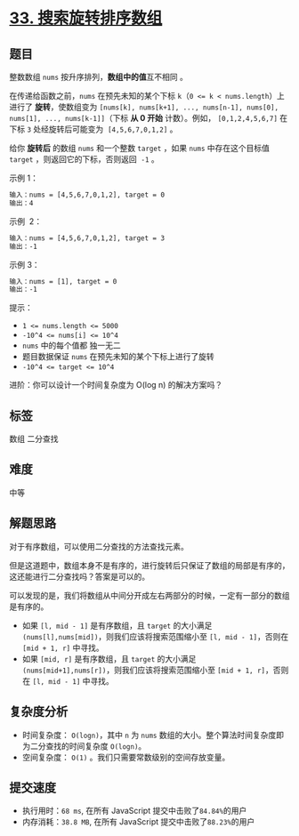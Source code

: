 # [33. 搜索旋转排序数组](https://leetcode-cn.com/problems/search-in-rotated-sorted-array/)

## 题目

整数数组 `nums` 按升序排列，**数组中的值**互不相同 。

在传递给函数之前，`nums` 在预先未知的某个下标 `k`（`0 <= k < nums.length`）上进行了 **旋转**，使数组变为 `[nums[k], nums[k+1], ..., nums[n-1], nums[0], nums[1], ..., nums[k-1]]`（下标 **从 0 开始** 计数）。例如， `[0,1,2,4,5,6,7]` 在下标 `3` 处经旋转后可能变为  `[4,5,6,7,0,1,2]` 。

给你 **旋转后** 的数组 `nums` 和一个整数 `target` ，如果 `nums` 中存在这个目标值 `target` ，则返回它的下标，否则返回  `-1` 。

示例 1：

```txt
输入：nums = [4,5,6,7,0,1,2], target = 0
输出：4
```

示例  2：

```txt
输入：nums = [4,5,6,7,0,1,2], target = 3
输出：-1
```

示例 3：

```txt
输入：nums = [1], target = 0
输出：-1
```

提示：

- `1 <= nums.length <= 5000`
- `-10^4 <= nums[i] <= 10^4`
- `nums` 中的每个值都 独一无二
- 题目数据保证 `nums` 在预先未知的某个下标上进行了旋转
- `-10^4 <= target <= 10^4`

进阶：你可以设计一个时间复杂度为 O(log n) 的解决方案吗？

## 标签

数组 二分查找

## 难度

中等

## 解题思路

对于有序数组，可以使用二分查找的方法查找元素。

但是这道题中，数组本身不是有序的，进行旋转后只保证了数组的局部是有序的，这还能进行二分查找吗？答案是可以的。

可以发现的是，我们将数组从中间分开成左右两部分的时候，一定有一部分的数组是有序的。

- 如果 `[l, mid - 1]` 是有序数组，且 `target` 的大小满足 `(nums[l],nums[mid])`，则我们应该将搜索范围缩小至 `[l, mid - 1]`，否则在 `[mid + 1, r]` 中寻找。
- 如果 `[mid, r]` 是有序数组，且 `target` 的大小满足 `(nums[mid+1],nums[r])`，则我们应该将搜索范围缩小至 `[mid + 1, r]`，否则在 `[l, mid - 1]` 中寻找。

## 复杂度分析

- 时间复杂度： `O(logn)`，其中 `n` 为 `nums` 数组的大小。整个算法时间复杂度即为二分查找的时间复杂度 `O(logn)`。
- 空间复杂度： `O(1)` 。我们只需要常数级别的空间存放变量。

## 提交速度

- 执行用时：`68 ms`, 在所有 JavaScript 提交中击败了`84.84%`的用户
- 内存消耗：`38.8 MB`, 在所有 JavaScript 提交中击败了`88.23%`的用户

